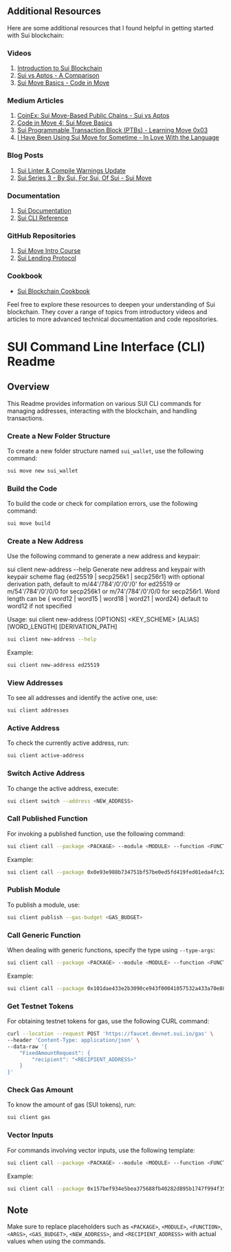 ## Additional Resources

Here are some additional resources that I found helpful in getting started with Sui blockchain:

### Videos
1. [Introduction to Sui Blockchain](https://www.youtube.com/watch?v=LbAzTzlj3ac)
2. [Sui vs Aptos - A Comparison](https://www.youtube.com/watch?v=X2ogC_uOdZ8&t=135s)
3. [Sui Move Basics - Code in Move](https://www.youtube.com/watch?v=jM5VBxoKPyM&t=1475s)

### Medium Articles
1. [CoinEx: Sui Move-Based Public Chains - Sui vs Aptos](https://medium.com/@coinex/coinex-move-based-public-chains-sui-vs-aptos-a0c1ebda44bc)
2. [Code in Move 4: Sui Move Basics](https://medium.com/@BlockRunner/code-in-move-4-sui-move-basics-76c21cc0df1c)
3. [Sui Programmable Transaction Block (PTBs) - Learning Move 0x03](https://noncegeek.medium.com/sui-programmable-transaction-block-ptbs-learning-move-0x03-6b1abef44dea)
4. [I Have Been Using Sui Move for Sometime - In Love With the Language](https://abhi3700.medium.com/i-have-been-using-sui-move-for-sometime-i-am-already-in-love-with-the-language-especially-looking-253899ad1473)

### Blog Posts
1. [Sui Linter & Compile Warnings Update](https://blog.sui.io/linter-compile-warnings-update/)
2. [Sui Series 3 - By Sui, For Sui, Of Sui - Sui Move](https://medium.com/a41-ventures/sui-series-3-by-sui-for-sui-of-sui-sui-move-575518b789e6)

### Documentation
1. [Sui Documentation](https://docs.sui.io/)
2. [Sui CLI Reference](https://docs.sui.io/references/cli)

### GitHub Repositories
1. [Sui Move Intro Course](https://github.com/sui-foundation/sui-move-intro-course?tab=readme-ov-file)
2. [Sui Lending Protocol](https://github.com/scallop-io/sui-lending-protocol/tree/main)

### Cookbook
- [Sui Blockchain Cookbook](https://suibase.io/cookbook/)

Feel free to explore these resources to deepen your understanding of Sui blockchain. They cover a range of topics from introductory videos and articles to more advanced technical documentation and code repositories.

# SUI Command Line Interface (CLI) Readme

## Overview

This Readme provides information on various SUI CLI commands for managing addresses, interacting with the blockchain, and handling transactions.

### Create a New Folder Structure

To create a new folder structure named `sui_wallet`, use the following command:

```bash
sui move new sui_wallet
```
### Build the Code

To build the code or check for compilation errors, use the following command:

```bash
sui move build
```

### Create a New Address

Use the following command to generate a new address and keypair:

sui client new-address --help
Generate new address and keypair with keypair scheme flag {ed25519 | secp256k1 | secp256r1} with optional derivation path, default to m/44'/784'/0'/0'/0' for
ed25519 or m/54'/784'/0'/0/0 for secp256k1 or m/74'/784'/0'/0/0 for secp256r1. Word length can be { word12 | word15 | word18 | word21 | word24} default to word12
if not specified

Usage: sui client new-address [OPTIONS] <KEY_SCHEME> [ALIAS] [WORD_LENGTH] [DERIVATION_PATH]

```bash
sui client new-address --help
```

Example:
```bash
sui client new-address ed25519
```
### View Addresses

To see all addresses and identify the active one, use:

```bash
sui client addresses
```

### Active Address

To check the currently active address, run:

```bash
sui client active-address
```

### Switch Active Address

To change the active address, execute:

```bash
sui client switch --address <NEW_ADDRESS>
```

### Call Published Function

For invoking a published function, use the following command:

```bash
sui client call --package <PACKAGE> --module <MODULE> --function <FUNCTION> --args <ARGS> --gas-budget <GAS_BUDGET>
```

Example:
```bash
sui client call --package 0x0e93e988b734751bf57be0ed5fd419fed01eda4fc320637c3e89c65f82c85f78 --module music_coin --function mint_token --args 0x7622369a7f85565664aa0189cb03c4d4fdb484ad6c0f3a1915be9a7767d48108 23333333333 0x0b6ffe868b9b236cbf29316a277ff891e368facf8975e146c950b137f0268adc --gas-budget 10000000000
```

### Publish Module

To publish a module, use:

```bash
sui client publish --gas-budget <GAS_BUDGET>
```

### Call Generic Function

When dealing with generic functions, specify the type using `--type-args`:

```bash
sui client call --package <PACKAGE> --module <MODULE> --function <FUNCTION> --type-args <TYPE_ARGS> --args <ARGS> --gas-budget <GAS_BUDGET>
```

Example:
```bash
sui client call --package 0x101dae433e2b3090ce943f00041057532a433a70e88c193fac9e0f8ad8bd953d --module book_my_ticket_coin --function mint_and_transfer --type-args 0x101dae433e2b3090ce943f00041057532a433a70e88c193fac9e0f8ad8bd953d(packageId)::book_my_ticket_coin::BOOK_MY_TICKET_COIN --args 0x82b735ee14cbba558c4d01f3b13734c22ed47070a75d24aac32689ff74e3029b 2333333333333333 0x0b6ffe868b9b236cbf29316a277ff891e368facf8975e146c950b137f0268adc --gas-budget 1000000000
```

### Get Testnet Tokens

For obtaining testnet tokens for gas, use the following CURL command:

```bash
curl --location --request POST 'https://faucet.devnet.sui.io/gas' \
--header 'Content-Type: application/json' \
--data-raw '{
    "FixedAmountRequest": {
        "recipient": "<RECIPIENT_ADDRESS>"
    }
}'
```

### Check Gas Amount

To know the amount of gas (SUI tokens), run:

```bash
sui client gas
```

### Vector Inputs

For commands involving vector inputs, use the following template:

```bash
sui client call --package <PACKAGE> --module <MODULE> --function <FUNCTION> --args <ARGS> --gas-budget <GAS_BUDGET> --json
```

Example:
```bash
sui client call --package 0x157bef934e5bea375688fb40282d895b1747f994f35d7d939462cee73b8a5415 --module BookMyTicket --function add_ticket_types --args 0xdd70fb36f066239813eaaf45ea049d9945f9633a009eda840c0d205bebf9bc6b "["hemaeenth","fff","ccc"]" "[1,2,2]" --gas-budget 1000000000 --json
```

## Note

Make sure to replace placeholders such as `<PACKAGE>`, `<MODULE>`, `<FUNCTION>`, `<ARGS>`, `<GAS_BUDGET>`, `<NEW_ADDRESS>`, and `<RECIPIENT_ADDRESS>` with actual values when using the commands.
